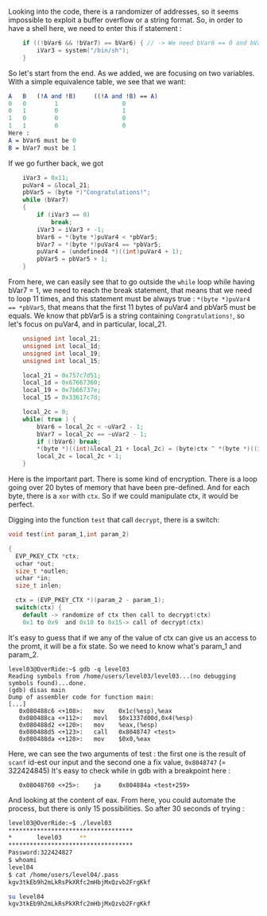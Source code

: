 Looking into the code, there is a randomizer of addresses, so it seems impossible to exploit a buffer overflow or a string format.
So, in order to have a shell here, we need to enter this if statement :

```c
	if ((!bVar6 && !bVar7) == bVar6) { // -> We need bVar6 == 0 and bVar7 == 1 
		iVar3 = system("/bin/sh");
    }
```

So let's start from the end. As we added, we are focusing on two variables.
With a simple equivalence table, we see that we want:

```mathematica
A	B	(!A and !B)		((!A and !B) == A)
0	0		 1					0
0	1		 0					1
1	0		 0					0
1	1		 0					0
Here :
A = bVar6 must be 0
B = bVar7 must be 1
```

If we go further back, we got 

```c
	iVar3 = 0x11;
	puVar4 = &local_21;
	pbVar5 = (byte *)"Congratulations!";
	while (bVar7)
	{
		if (iVar3 == 0)
			break;
		iVar3 = iVar3 + -1;
		bVar6 = *(byte *)puVar4 < *pbVar5;
		bVar7 = *(byte *)puVar4 == *pbVar5;
		puVar4 = (undefined4 *)((int)puVar4 + 1);
		pbVar5 = pbVar5 + 1;
	}
```

From here, we can easily see that to go outside the `while` loop while having bVar7 = 1, we need to reach the break statement, that means that we need to loop 11 times, and this statement must be always true : `*(byte *)puVar4 == *pbVar5`, that means that the first 11 bytes of puVar4 and pbVar5 must be equals.
We know that pbVar5 is a string containing `Congratulations!`, so let's focus on puVar4, and in particular, local_21.

```c
	unsigned int local_21;
	unsigned int local_1d;
	unsigned int local_19;
	unsigned int local_15;

	local_21 = 0x757c7d51;
	local_1d = 0x67667360;
	local_19 = 0x7b66737e;
	local_15 = 0x33617c7d;

	local_2c = 0;
	while( true ) {
		bVar6 = local_2c < ~uVar2 - 1;
		bVar7 = local_2c == ~uVar2 - 1;
		if (!bVar6) break;
		*(byte *)((int)&local_21 + local_2c) = (byte)ctx ^ *(byte *)((int)&local_21 + local_2c);
		local_2c = local_2c + 1;
	}

```

Here is the important part. There is some kind of encryption. There is a loop going over 20 bytes of memory that have been pre-defined. And for each byte, there is a `xor` with `ctx`. So if we could manipulate ctx, it would be perfect.

Digging into the function `test` that call `decrypt`, there is a switch:

```c
void test(int param_1,int param_2)

{
  EVP_PKEY_CTX *ctx;
  uchar *out;
  size_t *outlen;
  uchar *in;
  size_t inlen;

  ctx = (EVP_PKEY_CTX *)(param_2 - param_1);
  switch(ctx) {
	default -> randomize of ctx then call to decrypt(ctx)
	0x1 to 0x9  and 0x10 to 0x15-> call of decrypt(ctx)
```

It's easy to guess that if we any of the value of ctx can give us an access to the promt, it will be a fix state.
So we need to know what's param_1 and param_2.

```assembly
level03@OverRide:~$ gdb -q level03 
Reading symbols from /home/users/level03/level03...(no debugging symbols found)...done.
(gdb) disas main
Dump of assembler code for function main:
[...]
   0x080488c6 <+108>:	mov    0x1c(%esp),%eax
   0x080488ca <+112>:	movl   $0x1337d00d,0x4(%esp)
   0x080488d2 <+120>:	mov    %eax,(%esp)
   0x080488d5 <+123>:	call   0x8048747 <test>
   0x080488da <+128>:	mov    $0x0,%eax

```

Here, we can see the two arguments of test : 
the first one is the result of `scanf` id-est our input and the second one a fix value, `0x8048747` (= 322424845)
It's easy to check while in gdb with a breakpoint here :

```assembly
   0x08048760 <+25>:	ja     0x804884a <test+259>
```

And looking at the content of eax.
From here, you could automate the process, but there is only 15 possibilities.
So after 30 seconds of trying :

```bash
level03@OverRide:~$ ./level03
***********************************
*		level03		**
***********************************
Password:322424827
$ whoami
level04
$ cat /home/users/level04/.pass
kgv3tkEb9h2mLkRsPkXRfc2mHbjMxQzvb2FrgKkf
```

```bash
su level04
kgv3tkEb9h2mLkRsPkXRfc2mHbjMxQzvb2FrgKkf
```

